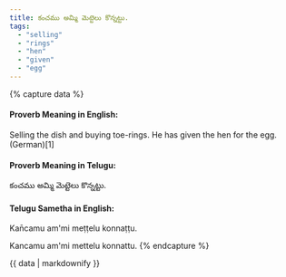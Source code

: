 ```yaml
---
title: కంచము అమ్మి మెట్టెలు కొన్నట్టు.
tags:
  - "selling"
  - "rings"
  - "hen"
  - "given"
  - "egg"
---
```


{% capture data %}
#### Proverb Meaning in English:
Selling the dish and buying toe-rings.
He has given the hen for the egg. (German)[1]

#### Proverb Meaning in Telugu:
కంచము అమ్మి మెట్టెలు కొన్నట్టు.

#### Telugu Sametha in English:
Kan̄camu am'mi meṭṭelu konnaṭṭu.

Kancamu am'mi mettelu konnattu.
{% endcapture %}

{{ data | markdownify }}

